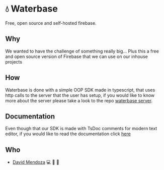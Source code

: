 # :droplet: Waterbase
Free, open source and self-hosted firebase. 

## Why
We wanted to have the challenge of something really big...
Plus this a free and open source version of Firebase that we can use on our inhouse projects

## How
Waterbase is done with a simple OOP SDK made in typescript, that uses http calls to the server that the user has setup, if you would like to know more about the server please take a look to the repo [waterbase server](https://github.com/sinewtech/waterbase-server).

## Documentation
Even though that our SDK is made with TsDoc comments for modern text editor, 
if you would like to read the documentation click [here](https://github.com/sinewtech/waterbase/tree/develop/docs)

## Who
* [David Mendoza](https://github.com/mendoza) :computer: :book: :triangular_ruler:
